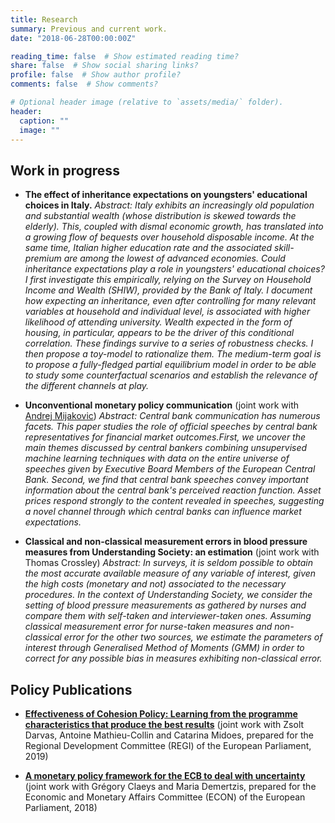 ```yaml
---
title: Research
summary: Previous and current work.
date: "2018-06-28T00:00:00Z"

reading_time: false  # Show estimated reading time?
share: false  # Show social sharing links?
profile: false  # Show author profile?
comments: false  # Show comments?

# Optional header image (relative to `assets/media/` folder).
header:
  caption: ""
  image: ""
---
```


## Work in progress

- **The effect of inheritance expectations on youngsters' educational choices in Italy.** *Abstract: Italy exhibits an increasingly old population and substantial wealth (whose distribution is skewed towards the elderly). This, coupled with dismal economic growth, has translated into a growing flow of bequests over household disposable income. At the same time, Italian higher education rate and the associated skill-premium are among the lowest of advanced economies. Could inheritance expectations play a role in youngsters' educational choices? I first investigate this empirically, relying on the Survey on Household Income and Wealth (SHIW), provided by the Bank of Italy. I document how expecting an inheritance, even after controlling for many relevant variables at household and individual level, is associated with higher likelihood of attending university. Wealth expected in the form of housing, in particular, appears to be the driver of this conditional correlation. These findings survive to a series of robustness checks. I then propose a toy-model to rationalize them. The medium-term goal is to propose a fully-fledged partial equilibrium model in order to be able to study some counterfactual scenarios and establish the relevance of the different channels at play.*


- **Unconventional monetary policy communication** (joint work with [Andrej Mijakovic](https://andrejmijakovic.github.io)) 
*Abstract: Central bank communication has numerous facets.  This paper studies the role of official speeches by central bank representatives for financial market outcomes.First, we uncover the main themes discussed by central bankers combining unsupervised machine learning techniques with data on the entire universe of speeches given by Executive Board Members of the European Central Bank.  Second, we find that central bank speeches convey important information about the central bank's perceived reaction function.  Asset prices respond strongly to the content revealed in speeches, suggesting a novel channel through which central banks can influence market expectations.*

- **Classical and non-classical measurement errors in blood pressure measures from Understanding Society: an estimation** (joint work with Thomas Crossley) 
*Abstract: In surveys, it is seldom possible to obtain the most accurate available measure of any variable of interest, given the high costs (monetary and not) associated to the necessary procedures. In the context of Understanding Society, we consider the setting of blood pressure measurements as gathered by nurses and compare them with self-taken and interviewer-taken ones. Assuming classical measurement error for nurse-taken measures and non-classical error for the other two sources, we estimate the parameters of interest through Generalised Method of Moments (GMM) in order to correct for any possible bias in measures exhibiting non-classical error.*

## Policy Publications

- [**Effectiveness of Cohesion Policy: Learning from the programme characteristics that produce the best results**](https://www.bruegel.org/2019/06/effectiveness-of-cohesion-policy-learning-from-the-project-characteristics-that-produce-the-best-results-2/) (joint work with Zsolt Darvas, Antoine Mathieu-Collin and Catarina Midoes, prepared for the Regional Development Committee (REGI) of the European Parliament, 2019)

- [**A monetary policy framework for the ECB to deal with uncertainty**](https://www.bruegel.org/2018/11/a-monetary-policy-framework-for-the-european-central-bank-to-deal-with-uncertainty/) (joint work with Grégory Claeys and Maria Demertzis, prepared for the Economic and Monetary Affairs Committee (ECON) of the European Parliament, 2018)
